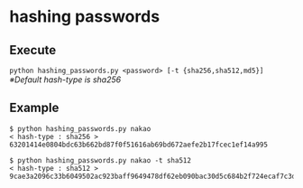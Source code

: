 # hashing passwords
## Execute
`python hashing_passwords.py <password> [-t {sha256,sha512,md5}] `  
*※Default hash-type is sha256*

## Example
```
$ python hashing_passwords.py nakao
< hash-type : sha256 >
63201414e0804bdc63b662bd87f0f51616ab69bd672aefe2b17fcec1ef14a995
```

```
$ python hashing_passwords.py nakao -t sha512
< hash-type : sha512 >
9cae3a2096c33b6049502ac923baff9649478df62eb090bac30d5c684b2f724ecaf7c3d7744ebccb49118d2ab07d615b02a7d170fd6310f815da18e09863841a
```
